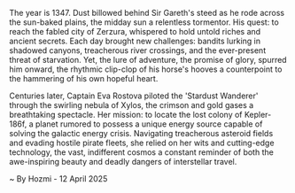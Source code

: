 
The year is 1347.  Dust billowed behind Sir Gareth's steed as he rode across the sun-baked plains, the midday sun a relentless tormentor. His quest: to reach the fabled city of Zerzura, whispered to hold untold riches and ancient secrets.  Each day brought new challenges: bandits lurking in shadowed canyons, treacherous river crossings, and the ever-present threat of starvation. Yet, the lure of adventure, the promise of glory, spurred him onward, the rhythmic clip-clop of his horse's hooves a counterpoint to the hammering of his own hopeful heart.

Centuries later, Captain Eva Rostova piloted the 'Stardust Wanderer' through the swirling nebula of Xylos, the crimson and gold gases a breathtaking spectacle. Her mission: to locate the lost colony of Kepler-186f, a planet rumored to possess a unique energy source capable of solving the galactic energy crisis.  Navigating treacherous asteroid fields and evading hostile pirate fleets, she relied on her wits and cutting-edge technology, the vast, indifferent cosmos a constant reminder of both the awe-inspiring beauty and deadly dangers of interstellar travel.

~ By Hozmi - 12 April 2025

